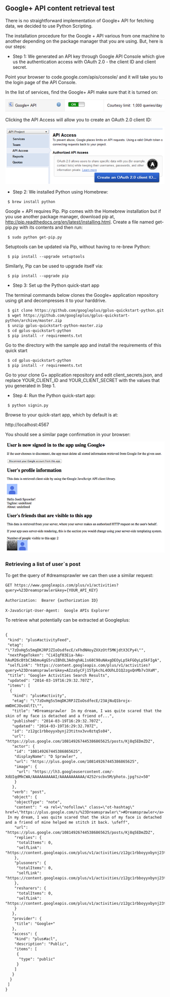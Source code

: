 ## Google+ API content retrieval test

There is no straightforward implementation of Google+ API for fetching data, we decided to use Python Scripting. 

The installation procedure for the Google + API various from one machine to another depending on the package manager that you are using. But, here is our steps:


* Step 1: We generated an API key through Google API Console which give us the authentication access with OAuth 2.0 - the client ID and client secret. 

Point your browser to code.google.com/apis/console/ and it will take you to the login page of the API Console. 

In the list of services, find the Google+ API make sure that it is turned on:


![G+ connection](../project_images/Gplus_API_on.png?raw=true "G+ connection")

Clicking the API Access will allow you to create an OAuth 2.0 client ID:

![G+ OAuth](../project_images/Gplus_API_OAuth.png?raw=true "G+ OAuth")


* Step 2: We installed Python using Homebrew:

```
 $ brew install python
```
 Google + API requires Pip. Pip comes with the Homebrew installation but if you use another package manager, download pip at, http://pip.readthedocs.org/en/latest/installing.html. Create a file named get-pip.py with its contents and then run:

```
 $ sudo python get-pip.py
```
 
Setuptools can be updated via Pip, without having to re-brew Python:

```
 $ pip install --upgrade setuptools
```
Similarly, Pip can be used to upgrade itself via:

```
 $ pip install --upgrade pip
```

 
* Step 3: Set up the Python quick-start app

 The terminal commands below clones the Google+ application repository using git and decompresses it to your harddrive.
```
 $ git clone https://github.com/googleplus/gplus-quickstart-python.git
 $ wget https://github.com/googleplus/gplus-quickstart-python/archive/master.zip
 $ unzip gplus-quickstart-python-master.zip
 $ cd gplus-quickstart-python
 $ pip install -r requirements.txt
```
 Go to the directory with the sample app and install the requirements of this quick start
```
 $ cd gplus-quickstart-python
 $ pip install -r requirements.txt
```

 Go to your clone G+ application repository and edit client_secrets.json, and replace YOUR_CLIENT_ID and YOUR_CLIENT_SECRET with the values that you generated in Step 1.

* Step 4: Run the Python quick-start app:

```
 $ python signin.py
```

 Browse to your quick-start app, which by default is at:

 http://localhost:4567

 You should see a similar page confirmation in your browser:



![G+ connection confirmation](../project_images/Gplus_connected.png?raw=true "G+ connection confirmation")


### Retrieving a list of user`s post


To get the query of #dreamsprawler we can then use a similar request:

```
GET https://www.googleapis.com/plus/v1/activities?query=%23Dreamsprawler&key={YOUR_API_KEY}

Authorization:  Bearer {authorization ID}

X-JavaScript-User-Agent:  Google APIs Explorer
```

To retrieve what potentially can be extracted at Googleplus:

```
  
{
 "kind": "plus#activityFeed",
 "etag": "\"7zDxHg5s5mqDKJRPJZIoOsdfecE/xFhdNHoyZXXzOtf5MKjdtX3CPy4\"",
 "nextPageToken": "Ci4Iqf03Eia-hAu-hAuM26cBtbC3Abmu4gG5ruIBhOL3AdnghAL1s68C98uNAxgDEOyLp5kFGOyLp5kFIgA",
 "selfLink": "https://content.googleapis.com/plus/v1/activities?query=%23Dreamsprawler&key=AIzaSyCFj15TpkchL4OUhLD1Q2zgxQnMb7v3XaM",
 "title": "Google+ Activities Search Results",
 "updated": "2014-03-19T16:29:32.707Z",
 "items": [
  {
   "kind": "plus#activity",
   "etag": "\"7zDxHg5s5mqDKJRPJZIoOsdfecE/23AjNuQ1brojx-mWDHCJOvd4lfI\"",
   "title": "#Dreamsprawler  In my dream, I was quite scared that the skin of my face is detached and a friend of...",
   "published": "2014-03-19T16:29:32.707Z",
   "updated": "2014-03-19T16:29:32.707Z",
   "id": "z12gc1rbboyyxbynj23titnx3vv0ztq5s04",
   "url": "https://plus.google.com/108149267445386865625/posts/Kj8q5EDmZDZ",
   "actor": {
    "id": "108149267445386865625",
    "displayName": "D Sprawler",
    "url": "https://plus.google.com/108149267445386865625",
    "image": {
     "url": "https://lh3.googleusercontent.com/-XdUIqdMkCWA/AAAAAAAAAAI/AAAAAAAAAAA/4252rscbv5M/photo.jpg?sz=50"
    }
   },
   "verb": "post",
   "object": {
    "objectType": "note",
    "content": " <a rel=\"nofollow\" class=\"ot-hashtag\" href=\"https://plus.google.com/s/%23Dreamsprawler\">#Dreamsprawler</a>  In my dream, I was quite scared that the skin of my face is detached and a friend of mine helped me stitch it back. \ufeff",
    "url": "https://plus.google.com/108149267445386865625/posts/Kj8q5EDmZDZ",
    "replies": {
     "totalItems": 0,
     "selfLink": "https://content.googleapis.com/plus/v1/activities/z12gc1rbboyyxbynj23titnx3vv0ztq5s04/comments"
    },
    "plusoners": {
     "totalItems": 0,
     "selfLink": "https://content.googleapis.com/plus/v1/activities/z12gc1rbboyyxbynj23titnx3vv0ztq5s04/people/plusoners"
    },
    "resharers": {
     "totalItems": 0,
     "selfLink": "https://content.googleapis.com/plus/v1/activities/z12gc1rbboyyxbynj23titnx3vv0ztq5s04/people/resharers"
    }
   },
   "provider": {
    "title": "Google+"
   },
   "access": {
    "kind": "plus#acl",
    "description": "Public",
    "items": [
     {
      "type": "public"
     }
    ]
   }
  }
 ]
}
```


